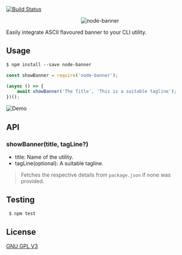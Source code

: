 [![Build Status](https://travis-ci.com/jamesgeorge007/node-banner.svg?branch=master)](https://travis-ci.com/jamesgeorge007/node-banner)

<p align="center">
	<img src="https://i.imgur.com/9CVBorr.png" alt="node-banner">
</p>

Easily integrate ASCII flavoured banner to your CLI utility.

## Usage

```md
$ npm install --save node-banner
```

```js
const showBanner = require('node-banner');

(async () => {
	await showBanner('The Title', 'This is a suitable tagline');
})();

```

![Demo](https://i.imgur.com/F36n434.png)

## API

### showBanner(title, tagLine?)

- title: Name of the utility.
- tagLine(optional): A suitable tagline.

> Fetches the respective details from `package.json` if none was provided.

## Testing

```bash
 $ npm test
```

## License

[GNU GPL V3](https://github.com/jamesgeorge007/node-banner/blob/master/LICENSE)